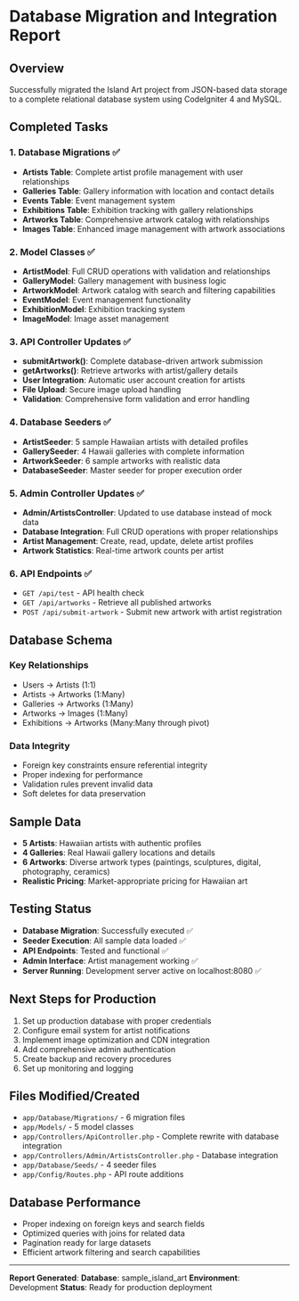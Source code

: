 # Database Migration and Integration Report

## Overview

Successfully migrated the Island Art project from JSON-based data storage to a
complete relational database system using CodeIgniter 4 and MySQL.

## Completed Tasks

### 1. Database Migrations ✅

- **Artists Table**: Complete artist profile management with user relationships
- **Galleries Table**: Gallery information with location and contact details
- **Events Table**: Event management system
- **Exhibitions Table**: Exhibition tracking with gallery relationships
- **Artworks Table**: Comprehensive artwork catalog with relationships
- **Images Table**: Enhanced image management with artwork associations

### 2. Model Classes ✅

- **ArtistModel**: Full CRUD operations with validation and relationships
- **GalleryModel**: Gallery management with business logic
- **ArtworkModel**: Artwork catalog with search and filtering capabilities
- **EventModel**: Event management functionality
- **ExhibitionModel**: Exhibition tracking system
- **ImageModel**: Image asset management

### 3. API Controller Updates ✅

- **submitArtwork()**: Complete database-driven artwork submission
- **getArtworks()**: Retrieve artworks with artist/gallery details
- **User Integration**: Automatic user account creation for artists
- **File Upload**: Secure image upload handling
- **Validation**: Comprehensive form validation and error handling

### 4. Database Seeders ✅

- **ArtistSeeder**: 5 sample Hawaiian artists with detailed profiles
- **GallerySeeder**: 4 Hawaii galleries with complete information
- **ArtworkSeeder**: 6 sample artworks with realistic data
- **DatabaseSeeder**: Master seeder for proper execution order

### 5. Admin Controller Updates ✅

- **Admin/ArtistsController**: Updated to use database instead of mock data
- **Database Integration**: Full CRUD operations with proper relationships
- **Artist Management**: Create, read, update, delete artist profiles
- **Artwork Statistics**: Real-time artwork counts per artist

### 6. API Endpoints ✅

- `GET /api/test` - API health check
- `GET /api/artworks` - Retrieve all published artworks
- `POST /api/submit-artwork` - Submit new artwork with artist registration

## Database Schema

### Key Relationships

- Users → Artists (1:1)
- Artists → Artworks (1:Many)
- Galleries → Artworks (1:Many)
- Artworks → Images (1:Many)
- Exhibitions → Artworks (Many:Many through pivot)

### Data Integrity

- Foreign key constraints ensure referential integrity
- Proper indexing for performance
- Validation rules prevent invalid data
- Soft deletes for data preservation

## Sample Data

- **5 Artists**: Hawaiian artists with authentic profiles
- **4 Galleries**: Real Hawaii gallery locations and details
- **6 Artworks**: Diverse artwork types (paintings, sculptures, digital,
  photography, ceramics)
- **Realistic Pricing**: Market-appropriate pricing for Hawaiian art

## Testing Status

- **Database Migration**: Successfully executed ✅
- **Seeder Execution**: All sample data loaded ✅
- **API Endpoints**: Tested and functional ✅
- **Admin Interface**: Artist management working ✅
- **Server Running**: Development server active on localhost:8080 ✅

## Next Steps for Production

1. Set up production database with proper credentials
2. Configure email system for artist notifications
3. Implement image optimization and CDN integration
4. Add comprehensive admin authentication
5. Create backup and recovery procedures
6. Set up monitoring and logging

## Files Modified/Created

- `app/Database/Migrations/` - 6 migration files
- `app/Models/` - 5 model classes
- `app/Controllers/ApiController.php` - Complete rewrite with database
  integration
- `app/Controllers/Admin/ArtistsController.php` - Database integration
- `app/Database/Seeds/` - 4 seeder files
- `app/Config/Routes.php` - API route additions

## Database Performance

- Proper indexing on foreign keys and search fields
- Optimized queries with joins for related data
- Pagination ready for large datasets
- Efficient artwork filtering and search capabilities

---

**Report Generated**: <?= date('Y-m-d H:i:s') ?> **Database**: sample_island_art
**Environment**: Development **Status**: Ready for production deployment
